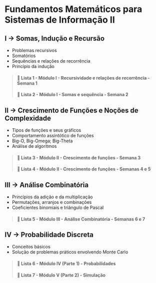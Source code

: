 # Fundamentos Matemáticos para Sistemas de Informação II

## I → Somas, Indução e Recursão

* Problemas recursivos
* Somatórios
* Sequências e relações de recorrência
* Princípio da indução


> #### 📑 Lista 1 - Módulo I - Recursividade e relações de recorrência - Semana 1
> #### 📑 Lista 2 - Módulo I - Somas e sequência - Semana 2


## II → Crescimento de Funções e Noções de Complexidade

* Tipos de funções e seus gráficos
* Comportamento assintótico de funções
* Big-O, Big-Omega; Big-Theta
* Análise de algoritmos

> #### 📑 Lista 3 - Módulo II - Crescimento de funções - Semana 3
> #### 📑 Lista 4 - Módulo II - Crescimento de funções - Semanas 4 e 5


## III → Análise Combinatória

* Princípios da adição e da multiplicação
* Permutações, arranjos e combinações
* Coeficientes binomiais e triângulo de Pascal

> #### 📑 Lista 5 - Módulo III - Análise Combinatória - Semanas 6 e 7


## IV → Probabilidade Discreta

* Conceitos básicos
* Solução de problemas práticos envolvendo Monte Carlo

> #### 📑 Lista 6 - Módulo IV (Parte 1) - Probabilidades
> #### 📑 Lista 7 - Módulo V (Parte 2) - Simulação

